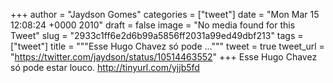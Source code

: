 
+++
author = "Jaydson Gomes"
categories = ["tweet"]
date = "Mon Mar 15 12:08:24 +0000 2010"
draft = false
image = "No media found for this Tweet"
slug = "2933c1ff6e2d6b99a5856ff2031a99ed49dbf213"
tags = ["tweet"]
title = """Esse Hugo Chavez só pode ..."""
tweet = true
tweet_url = "https://twitter.com/jaydson/status/10514463552"
+++
Esse Hugo Chavez só pode estar louco. http://tinyurl.com/yjjb5fd

